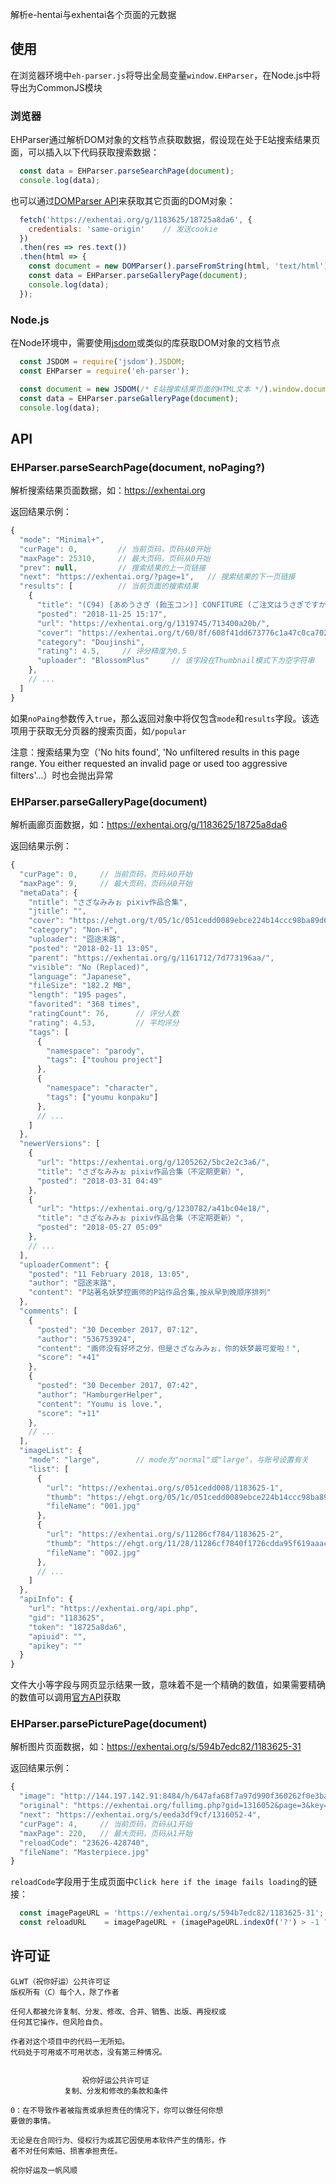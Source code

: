 解析e-hentai与exhentai各个页面的元数据

## 使用

在浏览器环境中`eh-parser.js`将导出全局变量`window.EHParser`，在Node.js中将导出为CommonJS模块

### 浏览器

EHParser通过解析DOM对象的文档节点获取数据，假设现在处于E站搜索结果页面，可以插入以下代码获取搜索数据：

```js
  const data = EHParser.parseSearchPage(document);
  console.log(data);
```

也可以通过[DOMParser API](https://developer.mozilla.org/zh-CN/docs/Web/API/DOMParser)来获取其它页面的DOM对象：

```js
  fetch('https://exhentai.org/g/1183625/18725a8da6', {
    credentials: 'same-origin'    // 发送cookie
  })
  .then(res => res.text())
  .then(html => {
    const document = new DOMParser().parseFromString(html, 'text/html');
    const data = EHParser.parseGalleryPage(document);
    console.log(data);
  });
```

### Node.js

在Node环境中，需要使用[jsdom](https://github.com/jsdom/jsdom)或类似的库获取DOM对象的文档节点

```js
  const JSDOM = require('jsdom').JSDOM;
  const EHParser = require('eh-parser');

  const document = new JSDOM(/* E站搜索结果页面的HTML文本 */).window.document;
  const data = EHParser.parseGalleryPage(document);
  console.log(data);
```

## API

### EHParser.parseSearchPage(document, noPaging?)

解析搜索结果页面数据，如：https://exhentai.org

返回结果示例：

```js
{
  "mode": "Minimal+",
  "curPage": 0,         // 当前页码，页码从0开始
  "maxPage": 25310,     // 最大页码，页码从0开始
  "prev": null,         // 搜索结果的上一页链接
  "next": "https://exhentai.org/?page=1",   // 搜索结果的下一页链接
  "results": [          // 当前页面的搜索结果
    {
      "title": "(C94) [あめうさぎ (飴玉コン)] CONFITURE (ご注文はうさぎですか?) [中国翻訳]",
      "posted": "2018-11-25 15:17",
      "url": "https://exhentai.org/g/1319745/713400a20b/",
      "cover": "https://exhentai.org/t/60/8f/608f41dd673776c1a47c0ca70275f98342c6884f-2697059-2116-3000-jpg_l.jpg",
      "category": "Doujinshi",
      "rating": 4.5,     // 评分精度为0.5
      "uploader": "BlossomPlus"     // 该字段在Thumbnail模式下为空字符串
    },
    // ...
  ]
}
```

如果`noPaing`参数传入`true`，那么返回对象中将仅包含`mode`和`results`字段。该选项用于获取无分页器的搜索页面，如`/popular`

注意：搜索结果为空（'No hits found', 'No unfiltered results in this page range. You either requested an invalid page or used too aggressive filters'...）时也会抛出异常

### EHParser.parseGalleryPage(document)

解析画廊页面数据，如：https://exhentai.org/g/1183625/18725a8da6

返回结果示例：

```js
{
  "curPage": 0,     // 当前页码，页码从0开始
  "maxPage": 9,     // 最大页码，页码从0开始
  "metaData": {
    "ntitle": "さざなみみぉ pixiv作品合集",
    "jtitle": "",
    "cover": "https://ehgt.org/t/05/1c/051cedd0089ebce224b14ccc98ba89d67ff3f284-954244-800-1119-jpg_250.jpg",
    "category": "Non-H",
    "uploader": "囧途末路",
    "posted": "2018-02-11 13:05",
    "parent": "https://exhentai.org/g/1161712/7d773196aa/",
    "visible": "No (Replaced)",
    "language": "Japanese",
    "fileSize": "182.2 MB",
    "length": "195 pages",
    "favorited": "368 times",
    "ratingCount": 76,      // 评分人数
    "rating": 4.53,         // 平均评分
    "tags": [
      {
        "namespace": "parody",
        "tags": ["touhou project"]
      },
      {
        "namespace": "character",
        "tags": ["youmu konpaku"]
      },
      // ...
    ]
  },
  "newerVersions": [
    {
      "url": "https://exhentai.org/g/1205262/5bc2e2c3a6/",
      "title": "さざなみみぉ pixiv作品合集（不定期更新）",
      "posted": "2018-03-31 04:49"
    },
    {
      "url": "https://exhentai.org/g/1230782/a41bc04e18/",
      "title": "さざなみみぉ pixiv作品合集（不定期更新）",
      "posted": "2018-05-27 05:09"
    },
    // ...
  ],
  "uploaderComment": {
    "posted": "11 February 2018, 13:05",
    "author": "囧途末路",
    "content": "P站著名妖梦控画师的P站作品合集,按从早到晚顺序排列"
  },
  "comments": [
    {
      "posted": "30 December 2017, 07:12",
      "author": "536753924",
      "content": "画师没有好坏之分，但是さざなみみぉ，你的妖梦最可爱啦！",
      "score": "+41"
    },
    {
      "posted": "30 December 2017, 07:42",
      "author": "HamburgerHelper",
      "content": "Youmu is love.",
      "score": "+11"
    },
    // ...
  ],
  "imageList": {
    "mode": "large",        // mode为"normal"或"large"，与账号设置有关
    "list": [
      {
        "url": "https://exhentai.org/s/051cedd008/1183625-1",
        "thumb": "https://ehgt.org/05/1c/051cedd0089ebce224b14ccc98ba89d67ff3f284-954244-800-1119-jpg_l.jpg",    // thumb仅在mode为"large"时存在
        "fileName": "001.jpg"
      },
      {
        "url": "https://exhentai.org/s/11286cf784/1183625-2",
        "thumb": "https://ehgt.org/11/28/11286cf7840f1726cdda95f619aaacd7d5a1f9fex1190142-800-1125-jpg_l.jpg",
        "fileName": "002.jpg"
      },
      // ...
    ]
  },
  "apiInfo": {
    "url": "https://exhentai.org/api.php",
    "gid": "1183625",
    "token": "18725a8da6",
    "apiuid": "",
    "apikey": ""
  }
}
```

文件大小等字段与网页显示结果一致，意味着不是一个精确的数值，如果需要精确的数值可以调用[官方API](https://ehwiki.org/wiki/API)获取

### EHParser.parsePicturePage(document)

解析图片页面数据，如：https://exhentai.org/s/594b7edc82/1183625-31

返回结果示例：

```js
{
  "image": "http://144.197.142.91:8484/h/647afa68f7a97d990f360262f0e3bab872fbd501-216944-900-900-jpg/keystamp=1543465500-a9c0673140;fileindex=24684240;xres=2400/Masterpiece.jpg",
  "original": "https://exhentai.org/fullimg.php?gid=1316052&page=3&key=0cz2qum96tg",    // 原图下载链接，不存在时为null
  "next": "https://exhentai.org/s/eeda3df9cf/1316052-4",                                // 下一张图片的页面
  "curPage": 4,     // 当前页码，页码从1开始
  "maxPage": 220,   // 最大页码，页码从1开始
  "reloadCode": "23626-428740",
  "fileName": "Masterpiece.jpg"
}
```

`reloadCode`字段用于生成页面中`Click here if the image fails loading`的链接：

```js
  const imagePageURL = 'https://exhentai.org/s/594b7edc82/1183625-31';
  const reloadURL    = imagePageURL + (imagePageURL.indexOf('?') > -1 ? '&' : '?') + 'nl=' + reloadCode;
```

## 许可证

```
GLWT（祝你好运）公共许可证
版权所有（C）每个人，除了作者

任何人都被允许复制、分发、修改、合并、销售、出版、再授权或
任何其它操作，但风险自负。

作者对这个项目中的代码一无所知。
代码处于可用或不可用状态，没有第三种情况。


                祝你好运公共许可证
            复制、分发和修改的条款和条件

0：在不导致作者被指责或承担责任的情况下，你可以做任何你想
要做的事情。

无论是在合同行为、侵权行为或其它因使用本软件产生的情形，作
者不对任何索赔、损害承担责任。

祝你好运及一帆风顺
```